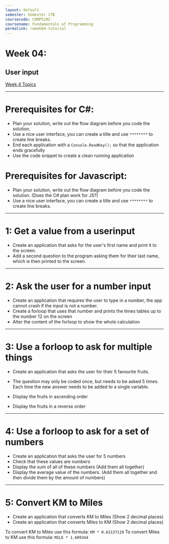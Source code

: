 ```yaml
---
layout: default
semester: Semester 17B
coursecode: COMP5202
coursename: Fundamentals of Programming
permalink: /week04-tutorial
---
```


# Week 04:

## User input

<a href="./week04-index.html" class="btn btn-default">Week 4 Topics</a> 

---

# Prerequisites for C#:

* Plan your solution, write out the flow diagram before you code the solution.
* Use a nice user interface, you can create a title and use `********` to create line breaks.
* End each application with a `Console.ReadKey();` so that the application ends gracefully
* Use the code snippet to create a clean running application

# Prerequisites for Javascript:

* Plan your solution, write out the flow diagram before you code the solution. (Does the C# plan work for JS?)
* Use a nice user interface, you can create a title and use `********` to create line breaks.

---

# 1: Get a value from a userinput

* Create an application that asks for the user's first name and print it to the screen.
* Add a second question to the program asking them for their last name, which is then printed to the screen.

---

# 2: Ask the user for a number input

* Create an application that requires the user to type in a number, the app cannot crash if the input is not a number.
* Create a forloop that uses that number and prints the times tables up to the number 12 on the screen
* Alter the content of the forloop to show the whole calculation

---

# 3: Use a forloop to ask for multiple things

* Create an application that asks the user for their 5 favourite fruits.
* The question may only be coded once, but needs to be asked 5 times. Each time the new answer needs to be added to a single variable.

* Display the fruits in ascending order
* Display the fruits in a reverse order

---

# 4: Use a forloop to ask for a set of numbers

* Create an application that asks the user for 5 numbers
* Check that these values are numbers
* Display the sum of all of these numbers (Add them all together)
* Display the average value of the numbers. (Add them all together and then divide them by the amount of numbers)

---

# 5: Convert KM to Miles

* Create an application that converts KM to Miles (Show 2 decimal places)
* Create an application that converts Miles to KM (Show 2 decimal places)

To convert KM to Miles use this formula: `KM * 0.62137119`
To convert Miles to KM use this formula: `MILE * 1.609344`





